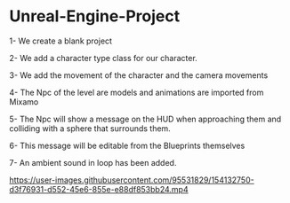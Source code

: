 # Unreal-Engine-Project

1- We create a blank project

2- We add a character type class for our character.

3- We add the movement of the character and the camera movements

4- The Npc of the level are models and animations are imported from Mixamo

5- The Npc will show a message on the HUD when approaching them and colliding with a sphere that surrounds them.

6- This message will be editable from the Blueprints themselves

7- An ambient sound in loop has been added.






https://user-images.githubusercontent.com/95531829/154132750-d3f76931-d552-45e6-855e-e88df853bb24.mp4

